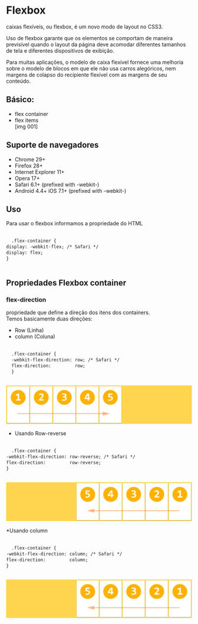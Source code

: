# Flexbox
caixas flexíveis, ou flexbox, é um novo modo de layout no CSS3.  

Uso de flexbox garante que os elementos se comportam de maneira previsível
quando o layout da página deve acomodar diferentes tamanhos de tela e
diferentes dispositivos de exibição.  

Para muitas aplicações, o modelo de caixa flexível fornece uma melhoria sobre
o modelo de blocos em que ele não usa carros alegóricos, nem margens de colapso
do recipiente flexível com as margens de seu conteúdo.  

## Básico:

* flex container
* flex items  
[img 001]

## Suporte de navegadores

* Chrome 29+
* Firefox 28+
* Internet Explorer 11+
* Opera 17+
* Safari 6.1+ (prefixed with -webkit-)
* Android 4.4+
iOS 7.1+ (prefixed with -webkit-)

## Uso
Para usar o flexbox informamos a propriedade do HTML
<pre>
  <code>
  .flex-container {
display: -webkit-flex; /* Safari */
display: flex;
}
  </code>
</pre>

## Propriedades Flexbox container
### flex-direction

propriedade que define a direção dos itens dos containers.  
Temos basicamente duas direções:   
* Row (Linha)
* column (Coluna)

<pre>
  <code>
  .flex-container {
  -webkit-flex-direction: row; /* Safari */
  flex-direction:         row;
  }
  </code>
</pre>

![row](../slides/imagens/flexbox/003-view.jpg)

* Usando Row-reverse
<pre>
  <code>
  .flex-container {
-webkit-flex-direction: row-reverse; /* Safari */
flex-direction:         row-reverse;
}
  </code>
</pre>

![row](../slides/imagens/flexbox/004-view.jpg)

*Usando column

<pre>
  <code>
  .flex-container {
-webkit-flex-direction: column; /* Safari */
flex-direction:         column;
}
  </code>
</pre>

![row](../slides/imagens/flexbox/004-view.jpg)
